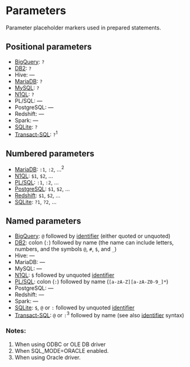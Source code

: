 # Parameters

Parameter placeholder markers used in prepared statements.

## Positional parameters

- [BigQuery][]: `?`
- [DB2][]: `?`
- Hive: —
- [MariaDB][]: `?`
- [MySQL][]: `?`
- [N1QL][]: `?`
- PL/SQL: —
- PostgreSQL: —
- Redshift: —
- Spark: —
- [SQLite][]: `?`
- [Transact-SQL][]: `?`<sup>1</sup>

## Numbered parameters

- [MariaDB][]: `:1`, `:2`, ...<sup>2</sup>
- [N1QL][]: `$1`, `$2`, ...
- [PL/SQL][]: `:1`, `:2`, ...
- [PostgreSQL][]: `$1`, `$2`, ...
- [Redshift][]: `$1`, `$2`, ...
- [SQLite][]: `?1`, `?2`, ...

## Named parameters

- [BigQuery][]: `@` followed by [identifier][] (either quoted or unquoted)
- [DB2][]: colon (`:`) followed by name (the name can include letters, numbers, and the symbols `@`, `#`, `$`, and `_`)
- Hive: —
- MariaDB: —
- MySQL: —
- [N1QL][]: `$` followed by unquoted [identifier][]
- [PL/SQL][]: colon (`:`) followed by name (`[a-zA-Z][a-zA-Z0-9_]*`)
- PostgreSQL: —
- Redshift: —
- Spark: —
- [SQLite][]: `$`, `@` or `:` followed by unquoted [identifier][]
- [Transact-SQL][]: `@` or `:`<sup>3</sup> followed by name (see also [identifier][] syntax)

### Notes:

1. When using ODBC or OLE DB driver
2. When SQL_MODE=ORACLE enabled.
3. When using Oracle driver.

[identifier]: ./identifiers.md
[bigquery]: https://cloud.google.com/bigquery/docs/reference/standard-sql/lexical#query_parameters
[db2]: https://www.ibm.com/docs/en/db2/9.7?topic=statements-prepare#r0000975__l975
[mariadb]: https://mariadb.com/kb/en/prepare-statement/
[mysql]: https://dev.mysql.com/doc/refman/8.0/en/prepare.html
[n1ql]: https://docs.couchbase.com/server/current/n1ql/n1ql-language-reference/prepare.html#parameters
[pl/sql]: https://docs.oracle.com/en/database/oracle/oracle-database/21/lnoci/using-sql_statements-in-oci.html#GUID-8D6FD01B-5B8A-49A2-BFD8-71B404529F07
[postgresql]: https://www.postgresql.org/docs/14/sql-prepare.html
[redshift]: https://docs.aws.amazon.com/redshift/latest/dg/r_PREPARE.html
[sqlite]: https://sqlite.org/c3ref/bind_blob.html
[transact-sql]: https://docs.microsoft.com/en-us/dotnet/framework/data/adonet/configuring-parameters-and-parameter-data-types
